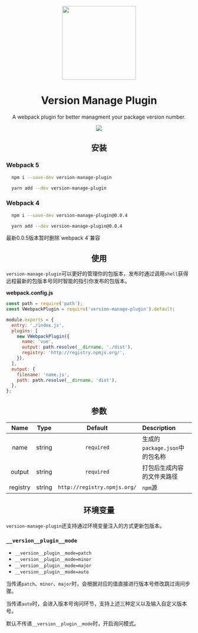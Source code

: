 <div align="center">
 
  <a href="https://github.com/webpack/webpack">
    <img width="200" height="200"
      src="https://p3-juejin.byteimg.com/tos-cn-i-k3u1fbpfcp/b148304186f0459db30bb54f39de44ab~tplv-k3u1fbpfcp-zoom-1.image">
  </a>
  <h1>Version Manage Plugin</h1>
  <p>A webpack plugin for better managment your package version number.</p>
  <img src="http://hycoding.com/v-webpack.png">
</div>

<h2 align="center">安装</h2>

<h3>Webpack 5</h3>

```bash
  npm i --save-dev version-manage-plugin
```

```bash
  yarn add --dev version-manage-plugin
```

<h3>Webpack 4</h3>

```bash
  npm i --save-dev version-manage-plugin@0.0.4
```

```bash
  yarn add --dev version-manage-plugin@0.0.4
```

<p> 最新0.0.5版本暂时删除`webpack 4`兼容 </p>

<h2 align="center">使用</h2>

`version-manage-plugin`可以更好的管理你的包版本，发布时通过调用`shell`获得远程最新的包版本号同时智能的指引你发布的包版本。

**webpack.config.js**

```js
const path = require('path');
const VWebpackPlugin = require('version-manage-plugin').default;

module.exports = {
  entry: './index.js',
  plugins: [
    new VWebpackPlugin({
      name: 'vue',
      output: path.resolve(__dirname, './dist'),
      registry: 'http://registry.npmjs.org/',
    }),
  ],
  output: {
    filename: 'name.js',
    path: path.resolve(__dirname, 'dist'),
  },
};
```

<h2 align="center">参数</h2>

|   Name   |  Type  |           Default            | Description                    |
| :------: | :----: | :--------------------------: | :----------------------------- |
|   name   | string |          `required`          | 生成的`package.json`中的包名称 |
|  output  | string |          `required`          | 打包后生成内容的文件夹路径     |
| registry | string | `http://registry.npmjs.org/` | `npm`源                        |

<h2 align="center">环境变量</h2>

`version-manage-plugin`还支持通过环境变量注入的方式更新包版本。

### `__version__plugin__mode`

- `__version__plugin__mode=patch`
- `__version__plugin__mode=minor`
- `__version__plugin__mode=major`
- `__version__plugin__mode=auto`

当传递`patch`、`minor`、`major`时，会根据对应的值直接进行版本号修改跳过询问步骤。

当传递`auto`时，会进入版本号询问环节，支持上述三种定义以及输入自定义版本号。

默认不传递`__version__plugin__mode`时，开启询问模式。
